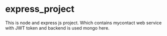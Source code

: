 # express_project
This is node and express js project. Which contains 
mycontact web service with JWT token and backend is
used mongo here.
